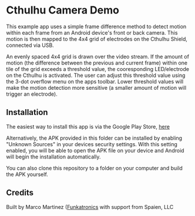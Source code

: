 Cthulhu Camera Demo
===================
This example app uses a simple frame difference method to detect motion within each frame from an Android device's front or back camera. This motion is then mapped to the 4x4 grid of electrodes on the Cthulhu Shield, connected via USB.

An evenly spaced 4x4 grid is drawn over the video stream. If the amount of motion (the difference between the previous and current frame) within one tile of the grid exceeds a threshold value, the cooresponding LED/electrode on the Cthulhu is activated. The user can adjust this threshold value using the 3-dot overflow menu on the apps toolbar. Lower threshold values will make the motion detection more sensitive (a smaller amount of motion will trigger an electrode). 

Installation
------------
The easiest way to install this app is via the Google Play Store, [here](https://play.google.com/store/apps/details?id=funkatronics.code.cthulhucamerademo&hl=en "CthulhuCameraMotionDemo")

Alternatively, the APK provided in this folder can be installed by enabling "Unknown Sources" in your devices security settings. With this setting enabled, you will be able to open the APK file on your device and Android will begin the installation automatically. 

You can also clone this repository to a folder on your computer and build the APK yourself. 

Credits
-------
Built by Marco Martinez ([Funkatronics](https://github.com/funkatronics "Funkatronics GitHub") with support from Spaien, LLC

